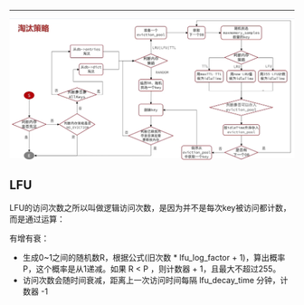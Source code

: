 

---

![alt text](../../images/image-194.png)

## LFU

LFU的访问次数之所以叫做逻辑访问次数，是因为并不是每次key被访问都计数，而是通过运算：

有增有衰：
* 生成0~1之间的随机数R，根据公式(旧次数 * lfu_log_factor + 1)，算出概率P，这个概率是从1递减。如果 R < P ，则计数器 + 1，且最大不超过255。
* 访问次数会随时间衰减，距离上一次访问时间每隔 lfu_decay_time 分钟，计数器 -1